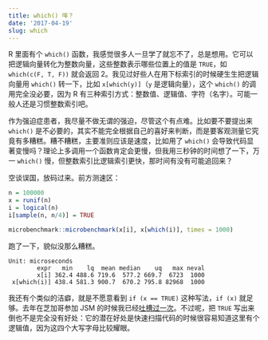 ```yaml
---
title: which() 咩？
date: '2017-04-19'
slug: which
---
```


R 里面有个 `which()` 函数，我感觉很多人一旦学了就忘不了，总是想用。它可以把逻辑向量转化为整数向量，这些整数表示哪些位置上的值是 `TRUE`，如 `which(c(F, T, F))` 就会返回 2。我见过好些人在用下标索引的时候硬生生把逻辑向量用 `which()` 转一下，比如 `x[which(y)]`（`y` 是逻辑向量），这个 `which()` 的调用完全没必要，因为 R 有三种索引方式：整数值、逻辑值、字符（名字）。可能一般人还是习惯整数索引吧。

作为强迫症患者，我尽量不做无谓的强迫，尽管这个有点难。比如要不要提出来 `which()` 是不必要的，其实不能完全根据自己的喜好来判断，而是要客观测量它究竟有多糟糕。糟不糟糕，主要准则应该是速度，比如用了 `which()` 会导致代码显著变慢吗？理论上多调用一个函数肯定会更慢，但我用三秒钟的时间想了一下，万一 `which()` 慢，但整数索引比逻辑索引更快，那时间有没有可能追回来？

空谈误国，放码过来。前方测速区：

```r
n = 100000
x = runif(n)
i = logical(n)
i[sample(n, n/4)] = TRUE

microbenchmark::microbenchmark(x[i], x[which(i)], times = 1000)
```

跑了一下，貌似没那么糟糕。

```
Unit: microseconds
        expr   min    lq  mean median    uq   max neval
        x[i] 362.4 488.6 719.6  577.2 669.7  6723  1000
 x[which(i)] 438.4 581.3 900.7  670.2 795.8 82968  1000
```

我还有个类似的洁癖，就是不愿意看到 `if (x == TRUE)` 这种写法，`if (x)` 就足够。去年在芝加哥参加 JSM 的时候我已经[吐槽过一次](https://tw.com/xieyihui/status/759863505357012996)。不过呢，把 `TRUE` 写出来倒也不是完全没有好处：它的潜在好处是快速扫描代码的时候很容易知道这里有个逻辑值，因为这四个大写字母比较耀眼。
